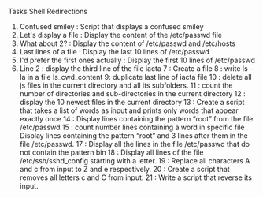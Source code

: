 Tasks Shell Redirections
1. Confused smiley : Script that displays a confused smiley
2. Let's display a file : Display the content of the /etc/passwd file
3. What about 2? : Display the content of /etc/passwd and /etc/hosts
4. Last lines of a file : Display the last 10 lines of /etc/passwd
5. I'd prefer the first ones actually : Display the first 10 lines of /etc/passwd
6. Line 2 : display the third line of the file iacta
7 : Create a file
8 : write ls -la in a file ls_cwd_content
9: duplicate last line of iacta file
10 : delete all js files in the current directory and all its subfolders.
11 : count the number of directories and sub-directories in the current directory
12 : display the 10 newest files in the current directory
13 : Create a script that takes a list of words as input and prints only words that appear exactly once
14 : Display lines containing the pattern “root” from the file /etc/passwd
15 : count number lines containing a word in specific file
Display lines containing the pattern “root” and 3 lines after them in the file /etc/passwd.
17 : Display all the lines in the file /etc/passwd that do not contain the pattern bin
18 : Display all lines of the file /etc/ssh/sshd_config starting with a letter.
19 : Replace all characters A and c from input to Z and e respectively.
20 : Create a script that removes all letters c and C from input.
21 : Write a script that reverse its input.
